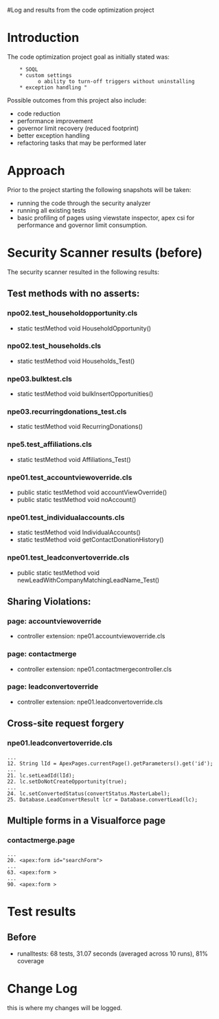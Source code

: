 #Log and results from the code optimization project

# Introduction #

The code optimization project goal as initially stated was:

```
    * SOQL
    * custom settings
          o ability to turn-off triggers without uninstalling 
    * exception handling "
```

Possible outcomes from this project also include:

  * code reduction
  * performance improvement
  * governor limit recovery (reduced footprint)
  * better exception handling
  * refactoring tasks that may be performed later

# Approach #

Prior to the project starting the following snapshots will be taken:

  * running the code through the security analyzer
  * running all existing tests
  * basic profiling of pages using viewstate inspector, apex csi for performance and governor limit consumption.

# Security Scanner results (before) #

The security scanner resulted in the following results:

## Test methods with no asserts: ##

### npo02.test\_householdopportunity.cls ###

  * static testMethod void HouseholdOpportunity()

### npo02.test\_households.cls ###

  * static testMethod void Households\_Test()

### npe03.bulktest.cls ###

  * static testMethod void bulkInsertOpportunities()

### npe03.recurringdonations\_test.cls ###

  * static testMethod void RecurringDonations()

### npe5.test\_affiliations.cls ###

  * static testMethod void Affiliations\_Test()

### npe01.test\_accountviewoverride.cls ###

  * public static testMethod void accountViewOverride()
  * public static testMethod void noAccount()

### npe01.test\_individualaccounts.cls ###

  * static testMethod void IndividualAccounts()
  * static testMethod void getContactDonationHistory()

### npe01.test\_leadconvertoverride.cls ###

  * public static testMethod void newLeadWithCompanyMatchingLeadName\_Test()

## Sharing Violations: ##

### page: accountviewoverride ###

  * controller extension: npe01.accountviewoverride.cls

### page: contactmerge ###

  * controller extension: npe01.contactmergecontroller.cls

### page: leadconvertoverride ###

  * controller extension: npe01.leadconvertoverride.cls

## Cross-site request forgery ##

### npe01.leadconvertoverride.cls ###

```
...
12. String lId = ApexPages.currentPage().getParameters().get('id');
...
21. lc.setLeadId(lId);
22. lc.setDoNotCreateOpportunity(true);
...
24. lc.setConvertedStatus(convertStatus.MasterLabel);
25. Database.LeadConvertResult lcr = Database.convertLead(lc);
```

## Multiple forms in a Visualforce page ##

### contactmerge.page ###
```
...
20. <apex:form id="searchForm">
...
63. <apex:form >
...
90. <apex:form >
```

# Test results #

## Before ##

  * runalltests: 68 tests, 31.07 seconds (averaged across 10 runs), 81% coverage

# Change Log #

this is where my changes will be logged.